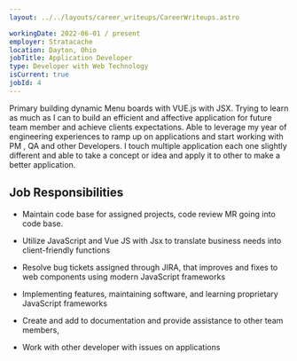 ```yaml
---
layout: ../../layouts/career_writeups/CareerWriteups.astro

workingDate: 2022-06-01 / present
employer: Stratacache
location: Dayton, Ohio
jobTitle: Application Developer
type: Developer with Web Technology
isCurrent: true
jobId: 4
---
```


Primary building dynamic Menu boards with VUE.js with JSX. Trying to learn as much as I can to build an efficient and affective application for future team member and achieve clients expectations. Able to leverage my year of engineering experiences to ramp up on applications and start working with PM , QA and other Developers. I touch multiple application each one slightly different and able to take a concept or idea and apply it to other to make a better application.

## Job Responsibilities

- Maintain code base for assigned projects, code review MR going into code base.

- Utilize JavaScript and Vue JS with Jsx to translate business needs into client-friendly functions

- Resolve bug tickets assigned through JIRA, that improves and fixes to web components using modern JavaScript frameworks

- Implementing features, maintaining software, and learning proprietary JavaScript frameworks

- Create and add to documentation and provide assistance to other team members,

- Work with other developer with issues on applications
